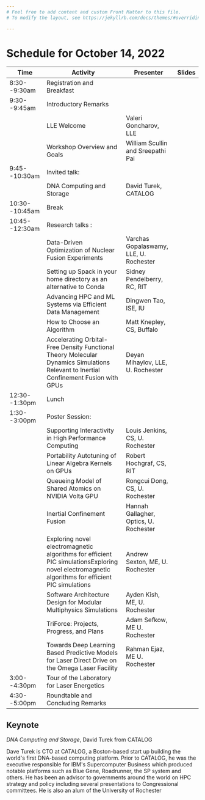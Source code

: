 ```yaml
---
# Feel free to add content and custom Front Matter to this file.
# To modify the layout, see https://jekyllrb.com/docs/themes/#overriding-theme-defaults

---
```


# Schedule for October 14, 2022

| Time          | Activity                                                                                                                            | Presenter                              | Slides |
|----------------|--------------------------------------------------------------------------------------------------------------------------------------|----------------------------------------|--------|
| 8:30--9:30am   | Registration  and      Breakfast                                                                                                     |                                        |        |
| 9:30--9:45am   | Introductory  Remarks                                                                                                                |                                        |        |
|                | LLE Welcome                                                                                                                          | Valeri Goncharov, LLE                  |        |
|                | Workshop Overview and Goals                                                                                                          | William Scullin and Sreepathi Pai      |        |
| 9:45--10:30am  | Invited talk:                                                                                                                        |                                        |        |
|                | DNA Computing and Storage                                                                                                            | David Turek, CATALOG                   |        |
| 10:30--10:45am | Break                                                                                                                                |                                        |        |
| 10:45--12:30am | Research      talks :                                                                                                                |                                        |        |
|                | Data-Driven Optimization of Nuclear Fusion Experiments                                                                               | Varchas Gopalaswamy, LLE, U. Rochester |        |
|                | Setting up Spack in your home directory as an alternative to Conda                                                                   | Sidney Pendelberry, RC, RIT            |        |
|                | Advancing HPC and ML Systems via Efficient Data Management                                                                           | Dingwen Tao, ISE, IU                   |        |
|                | How to Choose an Algorithm                                            | Matt Knepley, CS, Buffalo             |        |
|                | Accelerating Orbital-Free Density Functional Theory Molecular Dynamics Simulations Relevant to Inertial Confinement Fusion with GPUs | Deyan Mihaylov, LLE, U. Rochester      |        |
| 12:30--1:30pm  | Lunch                                                                                                                                |                                        |        |
| 1:30--3:00pm   | Poster        Session:                                                                                                               |                                        |        |
|                | Supporting Interactivity in High Performance Computing                                                                               | Louis Jenkins, CS, U. Rochester        |        |
|                | Portability Autotuning of Linear Algebra Kernels on GPUs                                                                             | Robert Hochgraf, CS, RIT               |        |
|                | Queueing Model of Shared Atomics on NVIDIA Volta GPU                                                                                 | Rongcui Dong, CS, U. Rochester         |        |
|                | Inertial Confinement Fusion                                                                                                          | Hannah Gallagher, Optics, U. Rochester |        |
|                | Exploring novel electromagnetic algorithms for efficient PIC simulationsExploring novel electromagnetic algorithms for efficient PIC simulations                                                                                                          | Andrew Sexton, ME, U. Rochester |        |
|                | Software Architecture Design for Modular Multiphysics Simulations                                                                                                          | Ayden Kish, ME, U. Rochester |        |
|                | TriForce: Projects, Progress, and Plans                                                                                                          | Adam Sefkow, ME U. Rochester |        |
|                | Towards Deep Learning Based Predictive Models for Laser Direct Drive on the Omega Laser Facility                                                                                                           | Rahman Ejaz, ME U. Rochester |        |
| 3:00--4:30pm   | Tour          of       the        Laboratory for Laser Energetics                                                                    |                                        |        |
| 4:30--5:00pm   | Roundtable    and      Concluding Remarks                                                                                            |                                        |        |


## Keynote

_DNA Computing and Storage_, David Turek from CATALOG

Dave Turek is CTO at CATALOG, a Boston-based start up building the
world's first DNA-based computing platform.  Prior to CATALOG, he was
the executive responsible for IBM's Supercomputer Business which
produced notable platforms such as Blue Gene, Roadrunner, the SP
system and others.  He has been an advisor to governments around the
world on HPC strategy and policy including several presentations to
Congressional committees.  He is also an alum of the University of
Rochester
